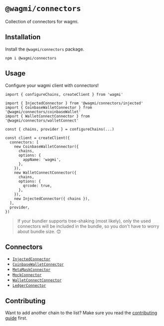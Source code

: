 # `@wagmi/connectors`

Collection of connectors for wagmi.

## Installation

Install the `@wagmi/connectors` package.

```
npm i @wagmi/connectors
```

## Usage

Configure your wagmi client with connectors!

```tsx
import { configureChains, createClient } from 'wagmi'

import { InjectedConnector } from '@wagmi/connectors/injected'
import { CoinbaseWalletConnector } from '@wagmi/connectors/coinbaseWallet'
import { WalletConnectConnector } from '@wagmi/connectors/walletConnect'

const { chains, provider } = configureChains(...)

const client = createClient({
  connectors: [
    new CoinbaseWalletConnector({
      chains,
      options: {
        appName: 'wagmi',
      },
    }),
    new WalletConnectConnector({
      chains,
      options: {
        qrcode: true,
      },
    }),
    new InjectedConnector({ chains }),
  ],
  provider,
})
```

> If your bundler supports tree-shaking (most likely), only the used connectors will be included in the bundle, so you don't have to worry about bundle size. 😊

## Connectors

- [`InjectedConnector`](/packages/connectors/src/injected.ts)
- [`CoinbaseWalletConnector`](/packages/connectors/src/coinbaseWallet.ts)
- [`MetaMaskConnector`](/packages/connectors/src/metaMask.ts)
- [`MockConnector`](/packages/connectors/src/mock.ts)
- [`WalletConnectConnector`](/packages/connectors/src/walletConnect.ts)
- [`LedgerConnector`](/packages/connectors/src/ledger.ts)

## Contributing

Want to add another chain to the list? Make sure you read the [contributing guide](../../.github/CONTRIBUTING.md) first.
